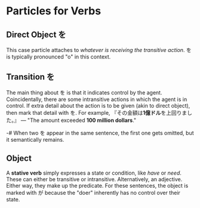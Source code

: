 # Particles for Verbs

## Direct Object を
This case particle attaches to *whatever is receiving the transitive action*. を is typically pronounced "o" in this context.

## Transition を
The main thing about を is that it indicates control by the agent. Coincidentally, there are some intransitive actions in which the agent is in control. If extra detail about the action is to be given (akin to direct object), then mark that detail with を. For example, 『その金額は**1億ドル**を上回りました。』 — "The amount exceeded **100 million dollars**." 

-# When two を appear in the same sentence, the first one gets omitted, but it semantically remains.

[TODO: new]: #
[agent is the thing with something to express; object is what is expressed]: #
## Object
A **stative verb** simply expresses a state or condition, like *have* or *need*. These can either be transitive or intransitive. Alternatively, an adjective. Either way, they make up the predicate. For these sentences, the object is marked with が because the "doer" inherently has no control over their state. 